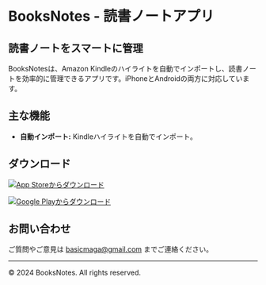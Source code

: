 # BooksNotes - 読書ノートアプリ

## 読書ノートをスマートに管理

BooksNotesは、Amazon Kindleのハイライトを自動でインポートし、読書ノートを効率的に管理できるアプリです。iPhoneとAndroidの両方に対応しています。

## 主な機能
- **自動インポート:** Kindleハイライトを自動でインポート。


## ダウンロード

[![App Storeからダウンロード](https://developer.apple.com/assets/elements/badges/download-on-the-app-store.svg)](https://apps.apple.com/jp/app/booksnotes-%E8%AA%AD%E6%9B%B8%E3%83%8E%E3%83%BC%E3%83%88%E3%82%A2%E3%83%97%E3%83%AA/id6503668417)

[![Google Playからダウンロード](https://upload.wikimedia.org/wikipedia/commons/7/78/Google_Play_Store_badge_EN.svg)](https://play.google.com/store/apps/details?id=com.booksnotes)

## お問い合わせ

ご質問やご意見は [basicmaga@gmail.com](mailto:basicmaga@gmail.com) までご連絡ください。

---

© 2024 BooksNotes. All rights reserved.
